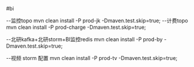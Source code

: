 #bi







--监控topo
mvn clean install -P prod-jk -Dmaven.test.skip=true;
--计费topo
mvn clean install -P prod-charge -Dmaven.test.skip=true;

--北研kafka+北研storm+BI监控redis
mvn clean install -P prod-by -Dmaven.test.skip=true;

--视频 storm 配置
mvn clean install -P prod-tv -Dmaven.test.skip=true;

